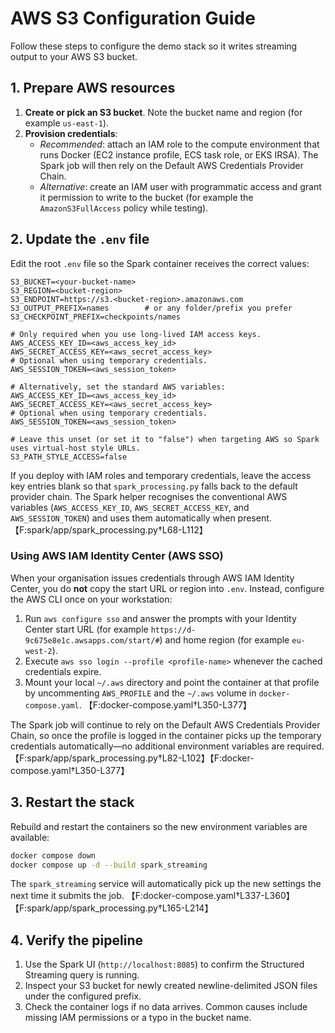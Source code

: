 # AWS S3 Configuration Guide

Follow these steps to configure the demo stack so it writes streaming output to your AWS S3 bucket.

## 1. Prepare AWS resources
1. **Create or pick an S3 bucket**. Note the bucket name and region (for example `us-east-1`).
2. **Provision credentials**:
   - *Recommended*: attach an IAM role to the compute environment that runs Docker (EC2 instance profile, ECS task role, or EKS IRSA). The Spark job will then rely on the Default AWS Credentials Provider Chain.
   - *Alternative*: create an IAM user with programmatic access and grant it permission to write to the bucket (for example the `AmazonS3FullAccess` policy while testing).

## 2. Update the `.env` file
Edit the root `.env` file so the Spark container receives the correct values:

```dotenv
S3_BUCKET=<your-bucket-name>
S3_REGION=<bucket-region>
S3_ENDPOINT=https://s3.<bucket-region>.amazonaws.com
S3_OUTPUT_PREFIX=names        # or any folder/prefix you prefer
S3_CHECKPOINT_PREFIX=checkpoints/names

# Only required when you use long-lived IAM access keys.
AWS_ACCESS_KEY_ID=<aws_access_key_id>
AWS_SECRET_ACCESS_KEY=<aws_secret_access_key>
# Optional when using temporary credentials.
AWS_SESSION_TOKEN=<aws_session_token>

# Alternatively, set the standard AWS variables:
AWS_ACCESS_KEY_ID=<aws_access_key_id>
AWS_SECRET_ACCESS_KEY=<aws_secret_access_key>
# Optional when using temporary credentials.
AWS_SESSION_TOKEN=<aws_session_token>

# Leave this unset (or set it to "false") when targeting AWS so Spark uses virtual-host style URLs.
S3_PATH_STYLE_ACCESS=false
```

If you deploy with IAM roles and temporary credentials, leave the access key entries blank so that `spark_processing.py` falls back to the default provider chain. The Spark helper recognises the conventional AWS variables (`AWS_ACCESS_KEY_ID`, `AWS_SECRET_ACCESS_KEY`, and `AWS_SESSION_TOKEN`) and uses them automatically when present. 【F:spark/app/spark_processing.py†L68-L112】

### Using AWS IAM Identity Center (AWS SSO)

When your organisation issues credentials through AWS IAM Identity Center, you do **not** copy the start URL or region into `.env`. Instead, configure the AWS CLI once on your workstation:

1. Run `aws configure sso` and answer the prompts with your Identity Center start URL (for example `https://d-9c675e8e1c.awsapps.com/start/#`) and home region (for example `eu-west-2`).
2. Execute `aws sso login --profile <profile-name>` whenever the cached credentials expire.
3. Mount your local `~/.aws` directory and point the container at that profile by uncommenting `AWS_PROFILE` and the `~/.aws` volume in `docker-compose.yaml`. 【F:docker-compose.yaml†L350-L377】

The Spark job will continue to rely on the Default AWS Credentials Provider Chain, so once the profile is logged in the container picks up the temporary credentials automatically—no additional environment variables are required. 【F:spark/app/spark_processing.py†L82-L102】【F:docker-compose.yaml†L350-L377】

## 3. Restart the stack
Rebuild and restart the containers so the new environment variables are available:

```bash
docker compose down
docker compose up -d --build spark_streaming
```

The `spark_streaming` service will automatically pick up the new settings the next time it submits the job. 【F:docker-compose.yaml†L337-L360】【F:spark/app/spark_processing.py†L165-L214】

## 4. Verify the pipeline
1. Use the Spark UI (`http://localhost:8085`) to confirm the Structured Streaming query is running.
2. Inspect your S3 bucket for newly created newline-delimited JSON files under the configured prefix.
3. Check the container logs if no data arrives. Common causes include missing IAM permissions or a typo in the bucket name.
